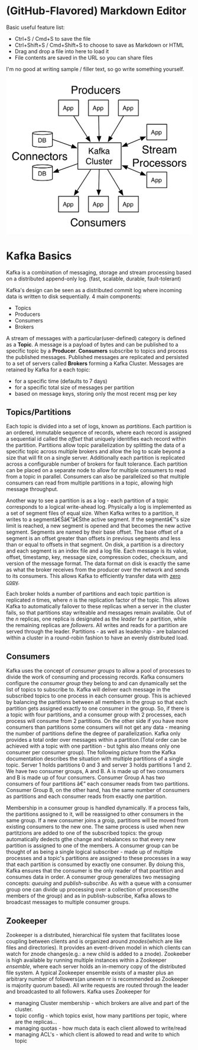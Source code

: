 # (GitHub-Flavored) Markdown Editor

Basic useful feature list:

 * Ctrl+S / Cmd+S to save the file
 * Ctrl+Shift+S / Cmd+Shift+S to choose to save as Markdown or HTML
 * Drag and drop a file into here to load it
 * File contents are saved in the URL so you can share files


I'm no good at writing sample / filler text, so go write something yourself.

![alt text](images/kafka-apis.png "Title")

# Kafka Basics

Kafka is a combination of messaging, storage and stream processing based on a distributed append-only log. (fast, scalable, durable, fault-tolerant)

Kafka's design can be seen as a distributed commit log where incoming data is written to disk sequentially. 4 main components:
* Topics
* Producers
* Consumers
* Brokers

A stream of messages with a particular(user-defined) category is defined as a **Topic**. A message is a payload of bytes and can be published to a specific topic by a **Producer**. **Consumers** subscribe to topics and process the published messages. Published messages are replicated and persisted to a set of servers called **Brokers** forming a Kafka Cluster. Messages are retained by Kafka for a each topic:
* for a specific time (defaults to 7 days)
* for a specific total size of messages per partition
* based on message keys, storing only the most recent msg per key

## Topics/Partitions
Each topic is divided into a set of logs, known as *partitions*. Each partition is an ordered, immutable sequence of records, where each record is assigned a sequential id called the *offset* that uniquely identifies each record within the partition. Partitions allow topic parallelization by splitting the data of a specific topic across multiple brokers and allow the log to scale beyond a size that will fit on a single server. Additionally each partition is replicated across a configurable number of brokers for fault tolerance. Each partition can be placed on a separate node to allow for multiple consumers to read from a topic in parallel. Consumers can also be parallelized so that multiple consumers can read from multiple partitions in a topic, allowing high message throughput.

Another way to see a partition is as a log - each partition of a topic corresponds to a logical write-ahead log. Physically a log is implemented as a set of segment files of equal size.
When Kafka writes to a partition, it writes to a segmentâ€Šâ€”â€Šthe active segment. If the segmentâ€™s size limit is reached, a new segment is opened and that becomes the new active segment.
Segments are named by their base offset. The base offset of a segment is an offset greater than offsets in previous segments and less than or equal to offsets in that segment.
On disk, a partition is a directory and each segment is an index file and a log file.
Each message is its value, offset, timestamp, key, message size, compression codec, checksum, and version of the message format.
The data format on disk is exactly the same as what the broker receives from the producer over the network and sends to its consumers. This allows Kafka to efficiently transfer data with [zero copy](https://www.ibm.com/developerworks/library/j-zerocopy/).

Each broker holds a number of partitions and each topic partition is replicated *n* times, where *n* is the replication factor of the topic. This allows Kafka to automatically failover to these replicas when a server in the cluster fails, so that partitions stay writeable and messages remain available. Out of the *n* replicas, one replica is designated as the *leader* for a partition, while the remaining replicas are *followers*.
All writes and reads for a partition are served through the leader. Partitions - as well as leadership - are balanced within a cluster in a round-robin fashion to have an evenly distributed load.

## Consumers
Kafka uses the concept of *consumer groups* to allow a pool of processes to divide the work of consuming and processing records. 
Kafka consumers configure the *consumer group* they belong to and can dynamically set the list of topics to subscribe to. Kafka will deliver each message in the subscribed topics to one process in each consumer group. This is achieved by balancing the partitions between all members in the group so that each partition gets assigned exactly to one consumer in the group. So, if there is a topic with four partitions, and a consumer group with 2 processes, each process will consume from 2 partitions. On the other side if you have more consumers than partitions some consumers will not get any data - meaning the number of partitions define the degree of parallelization.
Kafka only provides a total order over messages within a partition.(Total order can be achieved with a topic with one partition - but tghis also means only one consumer per consumer group).
The following picture from the Kafka documentation describes the situation with multiple partitions of a single topic. Server 1 holds partitions 0 and 3 and server 3 holds partitions 1 and 2. We have two consumer groups, A and B. A is made up of two consumers and B is made up of four consumers. Consumer Group A has two consumers of four partitions â€” each consumer reads from two partitions. Consumer Group B, on the other hand, has the same number of consumers as partitions and each consumer reads from exactly one partition.

Membership in a consumer group is handled dynamically. If a process fails, the partitions assigned to it, will be reassigned to other consumers in the same group. If a new consumer joins a groip, partitions will be moved from existing consumers to the new one. The same process is used when new partitzions are added to one of the subscribed topics: the group automatically dedects gthe change and rebalances so that every new partition is assigned to one of the members.
A consumer group can be thought of as being a single logical subscriber - made up of multiple processes and a topic's partitions are assigned to these processes in a way that each partition is consumed by exactly one consumer. By doiung this, Kafka ensures that the consumer is the only reader of that poartition and consumes data in order. 
A consumer group generalizes two messaging concepts: *queuing* and *publish-subscribe*. As with a queue with a consumer group one can divide up processing over a collection of processes(the members of the group) and as in publish-subscribe, Kafka allows to broadcast messages to multiple consumer groups.



## Zookeeper
Zookeeper is a distributed, hierarchical file system that facilitates loose coupling between clients and is organized around *znodes*(which are like files and directories). It provides an event-driven model in which clients can watch for znode changes(e.g.: a new child is added to a znode). Zookeeber is high available by running multiple instances within a Zookeeper *ensemble*, where each server holds an in-memory copy of the distributed file system. A typical Zookeeper ensemble exists of a master plus an arbitrary number of followers(an uneven nr is recommended as Zookeeper is majority quorum based).
All write requests are routed through the leader and broadcasted to all followers. Kafka uses Zookeeper for 
* managing Cluster membership - which brokers are alive and part of the cluster.
* topic config - which topics exist, how many partitions per topic, where are the replicas...
* managing quotas - how much data is each client allowed to write/read
* managing ACL's - which client is allowed to read and write to which topic





